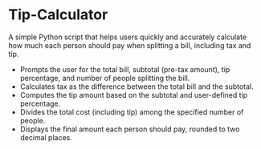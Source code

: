 # Tip-Calculator

A simple Python script that helps users quickly and accurately calculate how much each person should pay when splitting a bill, including tax and tip.

- Prompts the user for the total bill, subtotal (pre-tax amount), tip percentage, and number of people splitting the bill.
- Calculates tax as the difference between the total bill and the subtotal.
- Computes the tip amount based on the subtotal and user-defined tip percentage.
- Divides the total cost (including tip) among the specified number of people.
- Displays the final amount each person should pay, rounded to two decimal places.
